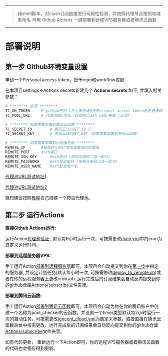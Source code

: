 
---
>纯shell脚本，对clash订阅链接进行可用性检测，并按照代理节点按照地域重命名
>可用 Github Actions 一键部署到远程VPS服务器或者腾讯云函数
---

# 部署说明

## 第一步 Github环境变量设置

申请一个Personal access token，授予repo和workflow权限

在本项目settings->Actions secrets新建几个 **Actions secrets** 如下, 并填入相关参数：

```bash
# ******** 必须 ********
TC_GH_TOKEN		# github密钥 (将上面申请到的Personal access token粘贴进来即可)
TC_POOL_URL		# 代理池URL地址，仅支持clash yaml格式 (必须)

# ******** 如果需要部署到腾讯云函数 ********
TC_SECRET_ID		# 腾讯云SECRET_ID（）
TC_SECRET_KEY		# 腾讯云SECRET_KEY（如果需要部署到腾讯云函数）

# ******** 如果需要部署到远程服务器 ********
REMOTE_IP		#目标VPS的IP地址或者指向的域名
REMOTE_PORT		#ssh端口
REMOTE_SSH_KEY		#ssh密钥 (密钥与密码二选一即可)
REMOTE_PASSWORD		#ssh登录密码 (密钥与密码二选一即可)
REMOTE_USER_NAME	#ssh登录用户名	

``` 

[代理池URL测试地址1](https://raw.githubusercontent.com/hansyao/pool_checker/master/subscribe/pool_no_cn_verified.yaml)

[代理池URL测试地址2](https://proxy.yugogo.xyz/clash/proxies)

强烈建议按照[教程](../zu1k/proxypool)自己搭建一个爬虫代理池。



## 第二步 运行Actions

**直接Github Actions运行:** 

运行Action[代理池验证](./pool_checker/actions/workflows/main.yml) , 默认每6小时运行一次，可按需更改[main.yml](./pool_checker/blob/e59833352b7f5921aeb3dddd6a09bba3fffe89eb/.github/workflows/main.yml#L5)中的cron为自定义运行时间。

**部署到远程服务器VPS:** 

手工运行Action[部署到远程服务器](./pool_checker/actions/workflows/deploy_to_remote.yml)即可，本项目会自动提交到你在[第一步](#第一步-Github环境变量设置)中指定的服务器, 并设定计划任务(默认每小时一次, 可按需修改[deploy_to_remote.sh](./blob/5e28ca8215b7260e223c0a75ca6a63a311d69ac9/deploy_to_remote.sh#L119))或者在你的远程服务器上更改crob job. 运行完成后的订阅结果会自动反向提交到你的github仓库[Actions/subscribe](./tree/master/Actions/subscribe)文件夹里。

**部署到腾讯云函数:** 

手工运行Action[部署到腾讯云函数](./pool_checker/actions/workflows/tencent_cloud.yml)即可，本项目会自动为你在你的腾讯账户中创建一个名称为pool_checker的云函数，并设置一个timer类型默认每2小时运行一次的自动任务。可按需更改[tencent_cloud.yml](./pool_checker/blob/bf5b08d4de5dda3b0e668582592f928f0d2d8bfd/.github/workflows/tencent_cloud.yml#L42)为自定义参数，或者直接在腾讯云函数后台中按需更改。运行完成后的订阅结果会自动反向提交到你的github仓库[Actions/subscribe](./tree/master/Actions/subscribe)文件夹里。

如有代码更新， 重新运行一下Action即可，你的远程VPS服务器或者腾讯云函数的代码也会相应得到更新。


